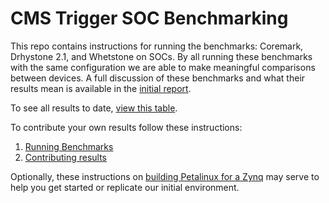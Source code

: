 # CMS Trigger SOC Benchmarking 
This repo contains instructions for running the benchmarks: Coremark, Drhystone 2.1, and Whetstone on SOCs.  By all running these benchmarks with the same configuration we are able to make meaningful comparisons between devices.  A full discussion of these benchmarks and what their results mean is available in the [initial report](Zynq%20Benchmarking.pdf).  

To see all results to date, [view this table](SubmittingResults.md).

To contribute your own results follow these instructions:

1. [Running Benchmarks](./RunningBenchmarks.md)
2. [Contributing results](./SubmittingResults.md)

Optionally, these instructions on [building Petalinux for a Zynq](./petalinux_build/BuildingPetaLinux.md) may serve to help you get started or replicate our initial environment.
